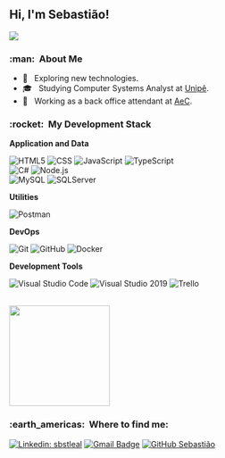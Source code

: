 
<h2>Hi, I'm Sebastião! </h2>

![](https://komarev.com/ghpvc/?username=sbstleal&color=006bed)

<h3> :man: &nbsp;About Me </h3>

- 🤔 &nbsp; Exploring new technologies.
- 🎓 &nbsp; Studying Computer Systems Analyst at <a href="https://www.unipe.edu.br/">Unipê</a>.
- 💼 &nbsp; Working as a back office attendant at <a href="https://www.aec.com.br/">AeC</a>.

<h3> :rocket: &nbsp;My Development Stack </h3>

**Application and Data**

  ![HTML5](https://img.shields.io/badge/-HTML5-333333?style=flat&logo=HTML5)
  ![CSS](https://img.shields.io/badge/-CSS-333333?style=flat&logo=CSS3&logoColor=1572B6)
  ![JavaScript](https://img.shields.io/badge/-JavaScript-333333?style=flat&logo=javascript)
  ![TypeScript](https://img.shields.io/badge/-TypeScript-333333?style=flat&logo=typescript)
  <br/>
  ![C#](https://img.shields.io/badge/-Csharp-333333?style=flat&logo=Csharp)
  ![Node.js](https://img.shields.io/badge/-Node.js-333333?style=flat&logo=node.js)
  <br/>
  ![MySQL](https://img.shields.io/badge/-MySQL-333333?style=flat&logo=mysql)
  ![SQLServer](https://img.shields.io/badge/-SQLServer-333333?style=flat&logo=sqlserver)
  <br/>

**Utilities**

  ![Postman](https://img.shields.io/badge/-Postman-333333?style=flat&logo=postman)
  
**DevOps**

  ![Git](https://img.shields.io/badge/-Git-333333?style=flat&logo=git)
  ![GitHub](https://img.shields.io/badge/-GitHub-333333?style=flat&logo=github)
  ![Docker](https://img.shields.io/badge/-Docker-333333?style=flat&logo=docker)

**Development Tools**

  ![Visual Studio Code](https://img.shields.io/badge/-Visual%20Studio%20Code-333333?style=flat&logo=visual-studio-code&logoColor=007ACC)
  ![Visual Studio 2019](https://img.shields.io/badge/-Visual%20Studio-333333?style=flat&logo=visual-studio&logoColor=6959CD)
  ![Trello](https://img.shields.io/badge/-Trello-333333?style=flat&logo=trello&logoColor=007ACC)

<br/>

<a href="https://github.com/sbstleal">
  <img height="180em" src="https://github-readme-stats.vercel.app/api?username=sbstleal&theme=dracula&show_icons=true" />
</a>

<br/>

<h3> :earth_americas: &nbsp;Where to find me: </h3> 

[![Linkedin: sbstleal](https://img.shields.io/badge/-sbstleal-blue?style=flat-square&logo=Linkedin&logoColor=white&link=https://www.linkedin.com/in/sbstleal/)](https://www.linkedin.com/in/sbstleal/)
[![Gmail Badge](https://img.shields.io/badge/-sebastiaodeoleal@gmail.com-006bed?style=flat-square&logo=Gmail&logoColor=white&link=mailto:sebastiaodeoleal@gmail.com)](mailto:sebastiaodeoleal@gmail.com)
[![GitHub Sebastião]( https://img.shields.io/github/followers/sbstleal?label=follow&style=social)](https://github.com/sbstleal)
